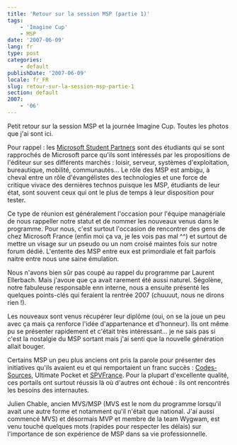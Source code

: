 ```yaml
---
title: 'Retour sur la session MSP (partie 1)'
tags:
    - 'Imagine Cup'
    - MSP
date: '2007-06-09'
lang: fr
type: post
categories:
    - default
publishDate: '2007-06-09'
locale: fr_FR
slug: retour-sur-la-session-msp-partie-1
section: default
2007:
    - '06'
---
```


Petit retour sur la session MSP et la journée Imagine Cup. Toutes les photos que j'ai sont ici.</p>

Pour rappel&nbsp;: les [Microsoft Student Partners](http://fr.wikipedia.org/wiki/Microsoft_student_partner) sont des étudiants qui se sont rapprochés de Microsoft parce qu'ils sont intéressés par les propositions de l'éditeur sur ses différents marchés&nbsp;: loisir, serveur, systèmes d'exploitation, bureautique, mobilité, communautés… Le rôle des MSP est ambigu, à cheval entre un rôle d'évangélistes des technologies et une force de critique vivace des dernières technos puisque les MSP, étudiants de leur état, sont souvent ceux qui ont le plus de temps à leur disposition pour tester.

Ce type de réunion est généralement l'occasion pour l'équipe managériale de nous rappeller notre statut et de nommer les nouveaux venus dans le programme. Pour nous, c'est surtout l'occasion de rencontrer des gens de chez Microsoft France (enfin moi ça va, je les vois pas mal ^^) et surtout de mettre un visage sur un pseudo ou un nom croisé maintes fois sur notre forum dédié. L'entente des MSP entre eux est primordiale et fait parfois naitre entre nous une saine émulation.

Nous n'avons bien s&ucirc;r pas coupé au rappel du programme par Laurent Ellerbach. Mais j'avoue que ça avait rarement été aussi naturel. Ségolène, notre fabuleuse responsable enn interne, nous a ensuite présenté les quelques points-clés qui feraient la rentrée 2007 (chuuuut, nous ne dirons rien&nbsp;!).

Les nouveaux sont venus récupérer leur diplôme (oui, on se la joue un peu avec ça mais ça renforce l'idée d'appartenance et d'honneur). Ils ont même pu se présenter rapidement et c'était très intéressant… je ne sais pas si c'est la nostalgie du MSP sortant mais j'ai senti que la nouvelle génération allait bouger.

Certains MSP un peu plus anciens ont pris la parole pour présenter des initiatives qu'ils avaient eu et qui remportaient un franc succès&nbsp;: [Codes-Sources](http://codes-sources.commentcamarche.net), Ultimate Pocket et [SPVFrance](https://login.microsoftonline.com/login.srf?wa=wsignin1%2E0&amp;rpsnv=4&amp;ct=1414123528&amp;rver=6%2E1%2E6206%2E0&amp;wp=MBI&amp;wreply=https%3A%2F%2Fwunster%2Dpublic%2Esharepoint%2Ecom%2F%5Fforms%2Fdefault%2Easpx&amp;lc=1033&amp;id=500046&amp;guests=1). Pour la plupart d'excellente qualité, ces portails ont surtout réussis là où d'autres ont échoué&nbsp;: ils ont rencontrés les besoins des internautes.

Julien Chable, ancien MVS/MSP (MVS est le nom du programme lorsqu'il avait une autre forme et notamment qu'il n'était que national. J'ai aussi commencé MVS) et désormais MVP et membre de la team Wygwam, est venu touché quelques mots (rapides pour respecter les délais) sur l'importance de son expérience de MSP dans sa vie professionnelle.